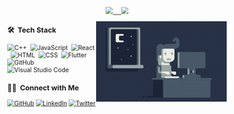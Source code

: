 
<p align="center">
<a href="https://github.com/AVS1508">
  <img height="180em" src="https://github-readme-stats.vercel.app/api?username=abhishekanimatron&show_icons=true&theme=light&include_all_commits=true&count_private=true"/>&nbsp;&nbsp;&nbsp;&nbsp;
  <img height="180em" src="https://github-readme-stats-eight-theta.vercel.app/api/top-langs/?username=abhishekanimatron&layout=compact&langs_count=8&theme=light"/>
</a>
</p>

<img alt="Night Coding" src="https://raw.githubusercontent.com/AVS1508/AVS1508/master/assets/Night-Coding.gif" align="right"/>

### 🛠 &nbsp;Tech Stack
![C++](https://img.shields.io/badge/-C++-05122A?style=flat&logo=C%2B%2B&logoColor=00599C)&nbsp;
![JavaScript](https://img.shields.io/badge/-JavaScript-05122A?style=flat&logo=javascript)&nbsp;
![React](https://img.shields.io/badge/-React-05122A?style=flat&logo=react)&nbsp;
![HTML](https://img.shields.io/badge/-HTML-05122A?style=flat&logo=HTML5)&nbsp;
![CSS](https://img.shields.io/badge/-CSS-05122A?style=flat&logo=CSS3&logoColor=1572B6)&nbsp;
![Flutter](https://img.shields.io/badge/-Flutter-05122A?style=flat&logo=flutter)&nbsp;
![GitHub](https://img.shields.io/badge/-GitHub-05122A?style=flat&logo=github)&nbsp;
![Visual Studio Code](https://img.shields.io/badge/-Visual%20Studio%20Code-05122A?style=flat&logo=visual-studio-code&logoColor=007ACC)&nbsp;



### 🤝🏻 &nbsp;Connect with Me

<p align="left">
	<a href="https://github.com/abhishekanimatron"><img src="https://img.icons8.com/bubbles/50/000000/github.png" alt="GitHub"/></a>
	<a href="https://www.linkedin.com/in/azrallex/"><img src="https://img.icons8.com/bubbles/50/000000/linkedin.png" alt="LinkedIn"/></a>
	<a href="https://twitter.com/azrallex"><img src="https://img.icons8.com/bubbles/50/000000/twitter.png" alt="Twitter"/></a>
</p>
